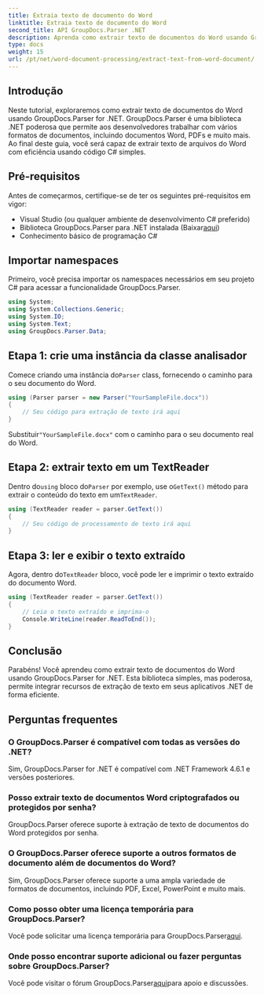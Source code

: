 ```yaml
---
title: Extraia texto de documento do Word
linktitle: Extraia texto de documento do Word
second_title: API GroupDocs.Parser .NET
description: Aprenda como extrair texto de documentos do Word usando GroupDocs.Parser for .NET. Guia passo a passo com exemplos de código.
type: docs
weight: 15
url: /pt/net/word-document-processing/extract-text-from-word-document/
---
```

## Introdução
Neste tutorial, exploraremos como extrair texto de documentos do Word usando GroupDocs.Parser for .NET. GroupDocs.Parser é uma biblioteca .NET poderosa que permite aos desenvolvedores trabalhar com vários formatos de documentos, incluindo documentos Word, PDFs e muito mais. Ao final deste guia, você será capaz de extrair texto de arquivos do Word com eficiência usando código C# simples.
## Pré-requisitos
Antes de começarmos, certifique-se de ter os seguintes pré-requisitos em vigor:
- Visual Studio (ou qualquer ambiente de desenvolvimento C# preferido)
- Biblioteca GroupDocs.Parser para .NET instalada (Baixar[aqui](https://releases.groupdocs.com/parser/net/))
- Conhecimento básico de programação C#

## Importar namespaces
Primeiro, você precisa importar os namespaces necessários em seu projeto C# para acessar a funcionalidade GroupDocs.Parser.
```csharp
using System;
using System.Collections.Generic;
using System.IO;
using System.Text;
using GroupDocs.Parser.Data;
```
## Etapa 1: crie uma instância da classe analisador
 Comece criando uma instância do`Parser` class, fornecendo o caminho para o seu documento do Word.
```csharp
using (Parser parser = new Parser("YourSampleFile.docx"))
{
    // Seu código para extração de texto irá aqui
}
```
 Substituir`"YourSampleFile.docx"` com o caminho para o seu documento real do Word.
## Etapa 2: extrair texto em um TextReader
 Dentro do`using` bloco do`Parser` por exemplo, use o`GetText()` método para extrair o conteúdo do texto em um`TextReader`.
```csharp
using (TextReader reader = parser.GetText())
{
    // Seu código de processamento de texto irá aqui
}
```
## Etapa 3: ler e exibir o texto extraído
 Agora, dentro do`TextReader` bloco, você pode ler e imprimir o texto extraído do documento Word.
```csharp
using (TextReader reader = parser.GetText())
{
    // Leia o texto extraído e imprima-o
    Console.WriteLine(reader.ReadToEnd());
}
```

## Conclusão
Parabéns! Você aprendeu como extrair texto de documentos do Word usando GroupDocs.Parser for .NET. Esta biblioteca simples, mas poderosa, permite integrar recursos de extração de texto em seus aplicativos .NET de forma eficiente.

## Perguntas frequentes
### O GroupDocs.Parser é compatível com todas as versões do .NET?
Sim, GroupDocs.Parser for .NET é compatível com .NET Framework 4.6.1 e versões posteriores.
### Posso extrair texto de documentos Word criptografados ou protegidos por senha?
GroupDocs.Parser oferece suporte à extração de texto de documentos do Word protegidos por senha.
### O GroupDocs.Parser oferece suporte a outros formatos de documento além de documentos do Word?
Sim, GroupDocs.Parser oferece suporte a uma ampla variedade de formatos de documentos, incluindo PDF, Excel, PowerPoint e muito mais.
### Como posso obter uma licença temporária para GroupDocs.Parser?
 Você pode solicitar uma licença temporária para GroupDocs.Parser[aqui](https://purchase.groupdocs.com/temporary-license/).
### Onde posso encontrar suporte adicional ou fazer perguntas sobre GroupDocs.Parser?
 Você pode visitar o fórum GroupDocs.Parser[aqui](https://forum.groupdocs.com/c/parser/17)para apoio e discussões.